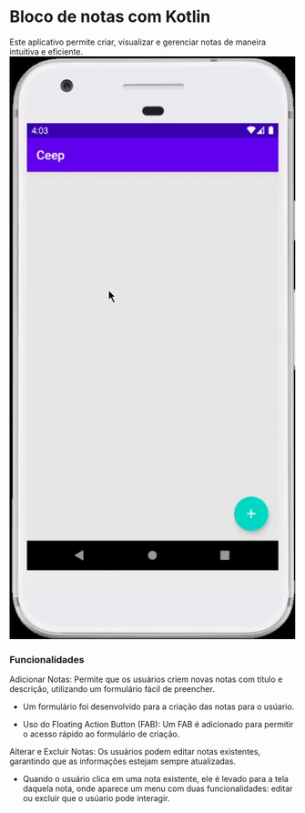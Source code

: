 # Bloco de notas com Kotlin

Este aplicativo permite criar, visualizar e gerenciar notas de maneira intuitiva e eficiente. 
![](Ceep-live-Android-Kotlin-master/assets/ceep-app.gif)


### Funcionalidades

Adicionar Notas: Permite que os usuários criem novas notas com título e descrição, utilizando um formulário fácil de preencher.

-  Um formulário foi desenvolvido para a criação das notas para o usúario.

- Uso do Floating Action Button (FAB): Um FAB é adicionado para permitir o acesso rápido ao formulário de criação.

Alterar e Excluir Notas: Os usuários podem editar notas existentes, garantindo que as informações estejam sempre atualizadas.

- Quando o usuário clica em uma nota existente, ele é levado para a tela daquela nota, onde aparece um menu com duas funcionalidades: editar ou excluir que o usúario pode interagir.

